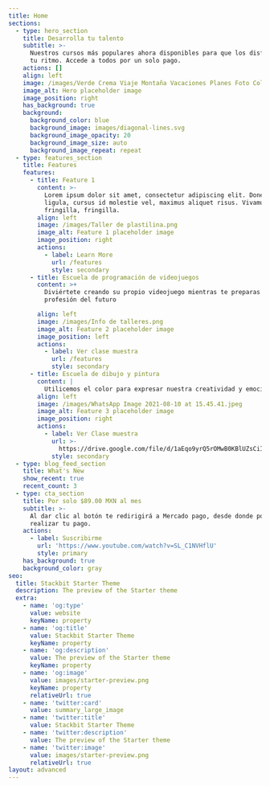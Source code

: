 ```yaml
---
title: Home
sections:
  - type: hero_section
    title: Desarrolla tu talento
    subtitle: >-
      Nuestros cursos más populares ahora disponibles para que los disfrutes a
      tu ritmo. Accede a todos por un solo pago.
    actions: []
    align: left
    image: /images/Verde Crema Viaje Montaña Vacaciones Planes Foto Collage.png
    image_alt: Hero placeholder image
    image_position: right
    has_background: true
    background:
      background_color: blue
      background_image: images/diagonal-lines.svg
      background_image_opacity: 20
      background_image_size: auto
      background_image_repeat: repeat
  - type: features_section
    title: Features
    features:
      - title: Feature 1
        content: >-
          Lorem ipsum dolor sit amet, consectetur adipiscing elit. Donec nisl
          ligula, cursus id molestie vel, maximus aliquet risus. Vivamus in nibh
          fringilla, fringilla.
        align: left
        image: /images/Taller de plastilina.png
        image_alt: Feature 1 placeholder image
        image_position: right
        actions:
          - label: Learn More
            url: /features
            style: secondary
      - title: Escuela de programación de videojuegos
        content: >+
          Diviértete creando su propio videojuego mientras te preparas para la
          profesión del futuro

        align: left
        image: /images/Info de talleres.png
        image_alt: Feature 2 placeholder image
        image_position: left
        actions:
          - label: Ver clase muestra
            url: /features
            style: secondary
      - title: Escuela de dibujo y pintura
        content: |
          Utilicemos el color para expresar nuestra creatividad y emociones
        align: left
        image: /images/WhatsApp Image 2021-08-10 at 15.45.41.jpeg
        image_alt: Feature 3 placeholder image
        image_position: right
        actions:
          - label: Ver Clase muestra
            url: >-
              https://drive.google.com/file/d/1aEqo9yrQ5rOMwB0KBlUZsCiIY5zGre6S/view?usp=sharing
            style: secondary
  - type: blog_feed_section
    title: What's New
    show_recent: true
    recent_count: 3
  - type: cta_section
    title: Por solo $89.00 MXN al mes
    subtitle: >-
      Al dar clic al botón te redirigirá a Mercado pago, desde donde podrás
      realizar tu pago.
    actions:
      - label: Suscribirme
        url: 'https://www.youtube.com/watch?v=SL_C1NVHflU'
        style: primary
    has_background: true
    background_color: gray
seo:
  title: Stackbit Starter Theme
  description: The preview of the Starter theme
  extra:
    - name: 'og:type'
      value: website
      keyName: property
    - name: 'og:title'
      value: Stackbit Starter Theme
      keyName: property
    - name: 'og:description'
      value: The preview of the Starter theme
      keyName: property
    - name: 'og:image'
      value: images/starter-preview.png
      keyName: property
      relativeUrl: true
    - name: 'twitter:card'
      value: summary_large_image
    - name: 'twitter:title'
      value: Stackbit Starter Theme
    - name: 'twitter:description'
      value: The preview of the Starter theme
    - name: 'twitter:image'
      value: images/starter-preview.png
      relativeUrl: true
layout: advanced
---
```

